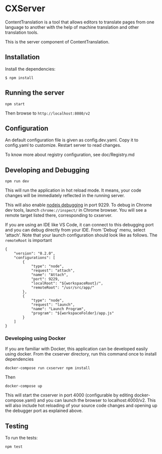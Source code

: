 # CXServer

ContentTranslation is a tool that allows editors to translate pages from one
language to another with the help of machine translation and other translation
tools.

This is the server component of ContentTranslation.

## Installation

Install the dependencies:

```$ npm install```

## Running the server

```lang=bash
npm start
```

Then browse to ```http://localhost:8080/v2```

## Configuration

An default configuration file is given as config.dev.yaml. Copy it to
config.yaml to customize. Restart server to read changes.

To know more about registry configuration, see doc/Registry.md

## Developing and Debugging

```lang=bash
npm run dev
```

This will run the application in hot reload mode. It means, your code changes
will be immediately reflected in the running server.

This will also enable [nodejs debugging](https://nodejs.org/en/docs/guides/debugging-getting-started/)
in port 9229. To debug in Chrome dev tools, launch `chrome://inspect/` in
Chrome browser. You will see a remote target listed there, corresponding to
cxserver.

If you are using an IDE like VS Code, it can connect to this debugging port and
you can debug directly from your IDE. From 'Debug' menu, select 'attach'. Note
that your launch configuration should look like as follows. The `remoteRoot` is
important

```lang=json
{
    "version": "0.2.0",
    "configurations": [
        {
            "type": "node",
            "request": "attach",
            "name": "Attach",
            "port": 9229,
            "localRoot": "${workspaceRoot}/",
            "remoteRoot": "/usr/src/app/"
        },
        {
            "type": "node",
            "request": "launch",
            "name": "Launch Program",
            "program": "${workspaceFolder}/app.js"
        }
    ]
}
```

### Developing using Docker

If you are familiar with Docker, this application can be developed easily using
docker. From the cxserver directory, run this command once to install dependencies

```lang=bash
docker-compose run cxserver npm install
```

Then

```lang=bash
docker-compose up
```

This will start the cxserver in port 4000 (configurable by editing
docker-compose.yaml) and you can launch the browser to localhost:4000/v2. This
will also include hot reloading of your source code changes and opening up the
debugger port as explained above.

## Testing

To run the tests:

```npm test```
